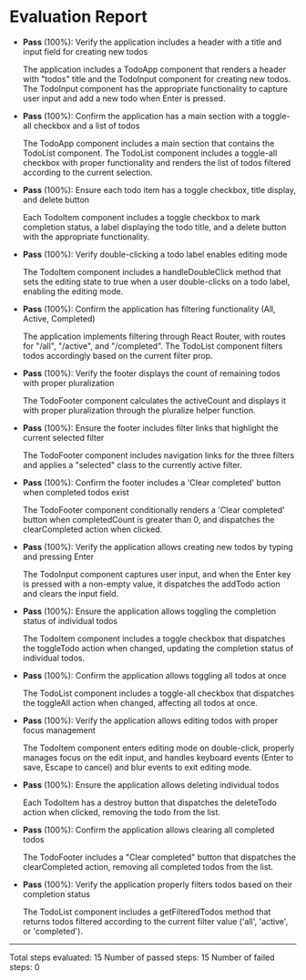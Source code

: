 # Evaluation Report

- **Pass** (100%): Verify the application includes a header with a title and input field for creating new todos
  
  The application includes a TodoApp component that renders a header with "todos" title and the TodoInput component for creating new todos. The TodoInput component has the appropriate functionality to capture user input and add a new todo when Enter is pressed.

- **Pass** (100%): Confirm the application has a main section with a toggle-all checkbox and a list of todos
  
  The TodoApp component includes a main section that contains the TodoList component. The TodoList component includes a toggle-all checkbox with proper functionality and renders the list of todos filtered according to the current selection.

- **Pass** (100%): Ensure each todo item has a toggle checkbox, title display, and delete button
  
  Each TodoItem component includes a toggle checkbox to mark completion status, a label displaying the todo title, and a delete button with the appropriate functionality.

- **Pass** (100%): Verify double-clicking a todo label enables editing mode
  
  The TodoItem component includes a handleDoubleClick method that sets the editing state to true when a user double-clicks on a todo label, enabling the editing mode.

- **Pass** (100%): Confirm the application has filtering functionality (All, Active, Completed)
  
  The application implements filtering through React Router, with routes for "/all", "/active", and "/completed". The TodoList component filters todos accordingly based on the current filter prop.

- **Pass** (100%): Verify the footer displays the count of remaining todos with proper pluralization
  
  The TodoFooter component calculates the activeCount and displays it with proper pluralization through the pluralize helper function.

- **Pass** (100%): Ensure the footer includes filter links that highlight the current selected filter
  
  The TodoFooter component includes navigation links for the three filters and applies a "selected" class to the currently active filter.

- **Pass** (100%): Confirm the footer includes a 'Clear completed' button when completed todos exist
  
  The TodoFooter component conditionally renders a 'Clear completed' button when completedCount is greater than 0, and dispatches the clearCompleted action when clicked.

- **Pass** (100%): Verify the application allows creating new todos by typing and pressing Enter
  
  The TodoInput component captures user input, and when the Enter key is pressed with a non-empty value, it dispatches the addTodo action and clears the input field.

- **Pass** (100%): Ensure the application allows toggling the completion status of individual todos
  
  The TodoItem component includes a toggle checkbox that dispatches the toggleTodo action when changed, updating the completion status of individual todos.

- **Pass** (100%): Confirm the application allows toggling all todos at once
  
  The TodoList component includes a toggle-all checkbox that dispatches the toggleAll action when changed, affecting all todos at once.

- **Pass** (100%): Verify the application allows editing todos with proper focus management
  
  The TodoItem component enters editing mode on double-click, properly manages focus on the edit input, and handles keyboard events (Enter to save, Escape to cancel) and blur events to exit editing mode.

- **Pass** (100%): Ensure the application allows deleting individual todos
  
  Each TodoItem has a destroy button that dispatches the deleteTodo action when clicked, removing the todo from the list.

- **Pass** (100%): Confirm the application allows clearing all completed todos
  
  The TodoFooter includes a "Clear completed" button that dispatches the clearCompleted action, removing all completed todos from the list.

- **Pass** (100%): Verify the application properly filters todos based on their completion status
  
  The TodoList component includes a getFilteredTodos method that returns todos filtered according to the current filter value ('all', 'active', or 'completed').

---

Total steps evaluated: 15
Number of passed steps: 15
Number of failed steps: 0